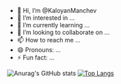 - 👋 Hi, I’m @KaloyanManchev
- 👀 I’m interested in ...
- 🌱 I’m currently learning ...
- 💞️ I’m looking to collaborate on ...
- 📫 How to reach me ...
- 😄 Pronouns: ...
- ⚡ Fun fact: ...

<!---
KaloyanManchev/KaloyanManchev is a ✨ special ✨ repository because its `README.md` (this file) appears on your GitHub profile.
You can click the Preview link to take a look at your changes.
--->

![Anurag's GitHub stats](https://github-readme-stats.vercel.app/api?username=KaloyanManchev&show_icons=true)
[![Top Langs](https://github-readme-stats.vercel.app/api/top-langs/?username=KaloyanManchev&layout=compact)](https://github.com/anuraghazra/github-readme-stats)

